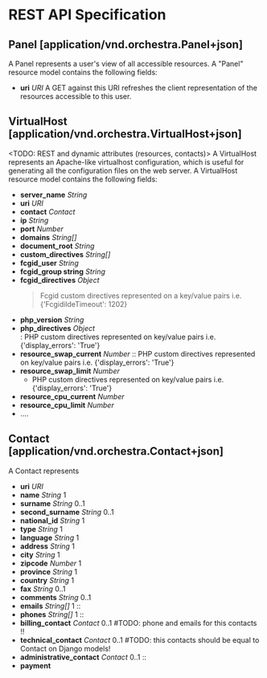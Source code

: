 REST API Specification
======================

Panel [application/vnd.orchestra.Panel+json]
--------------------------------------------
A Panel represents a user's view of all accessible resources.
A "Panel" resource model contains the following fields:

* **uri**                     _URI_         A GET against this URI refreshes the client representation of the resources accessible to this user.

VirtualHost [application/vnd.orchestra.VirtualHost+json]
--------------------------------------------------------
<TODO: REST and dynamic attributes (resources, contacts)>
A VirtualHost represents an Apache-like virtualhost configuration, which is useful for generating all the configuration files on the web server.
A VirtualHost resource model contains the following fields:

* **server_name**             _String_
* **uri**                     _URI_
* **contact**                 _Contact_
* **ip**                      _String_
* **port**                    _Number_
* **domains**                 _String[]_
* **document_root**           _String_
* **custom_directives**       _String[]_
* **fcgid_user**              _String_
* **fcgid_group string**      _String_
* **fcgid_directives**        _Object_
    > Fcgid custom directives represented on a key/value pairs i.e. {'FcgidildeTimeout': 1202}
* **php_version**             _String_
* **php_directives**          _Object_      
    : PHP custom directives represented on key/value pairs i.e. {'display_errors': 'True'}
* **resource_swap_current**   _Number_
    :: PHP custom directives represented on key/value pairs i.e. {'display_errors': 'True'}
* **resource_swap_limit**     _Number_
    + PHP custom directives represented on key/value pairs i.e. {'display_errors': 'True'}
* **resource_cpu_current**    _Number_
* **resource_cpu_limit**      _Number_
* ....


Contact [application/vnd.orchestra.Contact+json]
------------------------------------------------
A Contact represents 

* **uri**                     _URI_
* **name**                    _String_      1
* **surname**                 _String_      0..1
* **second_surname**          _String_      0..1
* **national_id**             _String_      1
* **type**                    _String_      1
* **language**                _String_      1
* **address**                 _String_      1
* **city**                    _String_      1
* **zipcode**                 _Number_      1
* **province**                _String_      1
* **country**                 _String_      1
* **fax**                     _String_      0..1
* **comments**                _String_      0..1
* **emails**                  _String[]_    1 ::
* **phones**                  _String[]_    1 ::
* **billing_contact**         _Contact_     0..1 #TODO: phone and emails for this contacts !!
* **technical_contact**       _Contact_     0..1 #TODO: this contacts should be equal to Contact on Django models!
* **administrative_contact**  _Contact_     0..1 ::
* **payment**

